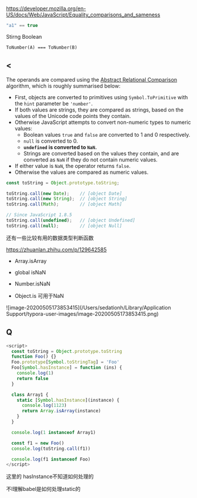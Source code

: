 https://developer.mozilla.org/en-US/docs/Web/JavaScript/Equality_comparisons_and_sameness



```js
"a1" == true
```

Stirng Boolean

`ToNumber(A) === ToNumber(B)`



## <

The operands are compared using the [Abstract Relational Comparison](https://tc39.es/ecma262/#sec-abstract-relational-comparison) algorithm, which is roughly summarised below:

- First, objects are converted to primitives using `Symbol.ToPrimitive` with the `hint` parameter be `'number'`.
- If both values are strings, they are compared as strings, based on the values of the Unicode code points they contain.
- Otherwise JavaScript attempts to convert non-numeric types to numeric values:
  - Boolean values `true` and `false` are converted to 1 and 0 respectively.
  - `null` is converted to 0.
  - **`undefined` is converted to `NaN`.**
  - Strings are converted based on the values they contain, and are converted as `NaN` if they do not contain numeric values.
- If either value is `NaN`, the operator returns `false`.
- Otherwise the values are compared as numeric values.





```js
const toString = Object.prototype.toString;

toString.call(new Date);    // [object Date]
toString.call(new String);  // [object String]
toString.call(Math);        // [object Math]

// Since JavaScript 1.8.5
toString.call(undefined);   // [object Undefined]
toString.call(null);        // [object Null]
```

还有一些比较有用的数据类型判断函数

https://zhuanlan.zhihu.com/p/129642585

- Array.isArray

- global isNaN

- Number.isNaN
- Object.is 可用于NaN

![image-20200505173853415](/Users/sedationh/Library/Application Support/typora-user-images/image-20200505173853415.png)

## Q

```js
<script>
  const toString = Object.prototype.toString
  function Foo() {}
  Foo.prototype[Symbol.toStringTag] = 'Foo'
  Foo[Symbol.hasInstance] = function (ins) {
    console.log(1)
    return false
  }

  class Array1 {
    static [Symbol.hasInstance](instance) {
      console.log(1123)
      return Array.isArray(instance)
    }
  }

  console.log(1 instanceof Array1)

  const f1 = new Foo()
  console.log(toString.call(f1))

  console.log(f1 instanceof Foo)
</script>

```

这里的 hasInstance不知道如何处理的

不l理解babel是如何处理static的

